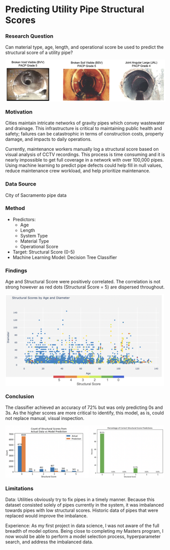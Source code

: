# Predicting Utility Pipe Structural Scores

### Research Question
Can material type, age, length, and operational score be used to predict the structural score of a utility pipe?

<img src="../images/pipes.png" width="700" align="center">

### Motivation
Cities maintain intricate networks of gravity pipes which convey wastewater and drainage. This infrastructure is critical to maintaining public health and safety; failures can be catastrophic in terms of construction costs, property damage, and impacts to daily operations.

Currently, maintenance workers manually log a structural score based on visual analysis of CCTV recordings. This process is time consuming and it is nearly impossible to get full coverage in a network with over 100,000 pipes. Using machine learning to predict pipe defects could help fill in null values, reduce maintenance crew workload, and help prioritize maintenance.

### Data Source
City of Sacramento pipe data

### Method
* Predictors:
    * Age
    * Length
    * System Type
    * Material Type
    * Operational Score
* Target: Structural Score (0-5)
* Machine Learning Model: Decision Tree Classifier

### Findings
Age and Structural Score were positively correlated. The correlation is not strong however as red dots (Structural Score = 5) are dispersed throughout.

<img src="../images/pipe_finding.png" width="500" align="center">

### Conclusion
The classifier achieved an accuracy of 72% but was only predicting 0s and 3s. As the higher scores are more critical to identify, this model, as is, could not replace manual, visual inspection.

<img src="../images/pipe_conclusion.png" width="500" align="center">

### Limitations
Data:
Utilities obviously try to fix pipes in a timely manner. Because this dataset consisted solely of pipes currently in the system, it was imbalanced towards pipes with low structural scores. Historic data of pipes that were replaced would improve the imbalance.

Experience:
As my first project in data science, I was not aware of the full breadth of model options. Being close to completing my Masters program, I now would be able to perform a model selection process, hyperparameter search, and address the imbalanced data.